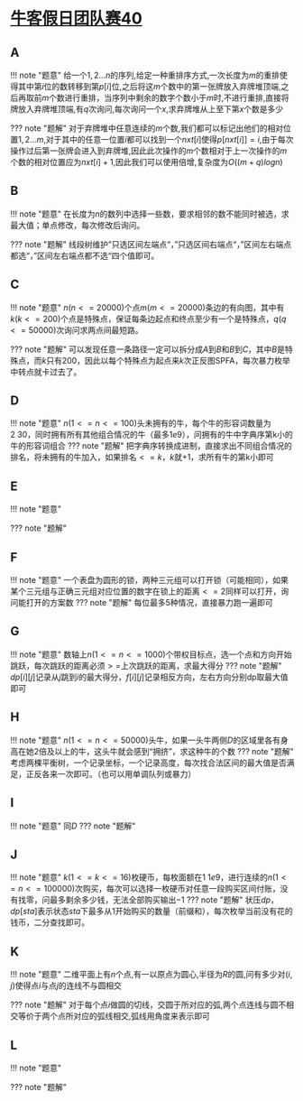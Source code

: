 # [牛客假日团队赛40](https://ac.nowcoder.com/acm/contest/5207#question)

## A

!!! note "题意"
    给一个$1,2...n$的序列,给定一种重排序方式,一次长度为$m$的重排使得其中第$i$位的数转移到第$p[i]$位,之后将这$m$个数中的第一张牌放入弃牌堆顶端,之后再取前$m$个数进行重排，当序列中剩余的数字个数小于$m$时,不进行重排,直接将牌放入弃牌堆顶端,有$q$次询问,每次询问一个$x$,求弃牌堆从上至下第$x$个数是多少

??? note "题解"
    对于弃牌堆中任意连续的$m$个数,我们都可以标记出他们的相对位置$1,2...m$,对于其中的任意一位置$i$都可以找到一个$nxt[i]$使得$p[nxt[i]]=i$,由于每次操作过后第一张牌会进入到弃牌堆,因此此次操作的$m$个数相对于上一次操作的$m$个数的相对位置应为$nxt[i]+1$,因此我们可以使用倍增,复杂度为$O((m+q)logn)$

## B

!!! note "题意"
	在长度为$n$的数列中选择一些数，要求相邻的数不能同时被选，求最大值；单点修改，每次修改后询问。
	
??? note "题解"
	线段树维护”只选区间左端点“，”只选区间右端点“，”区间左右端点都选“，”区间左右端点都不选“四个值即可。

## C

!!! note "题意"
	$n(n<=20000)$个点$m(m<=20000)$条边的有向图，其中有$k(k<=200)$个点是特殊点，保证每条边起点和终点至少有一个是特殊点，$q(q<=50000)$次询问求两点间最短路。
	
??? note "题解"
	可以发现任意一条路径一定可以拆分成$A$到$B$和$B$到$C$，其中$B$是特殊点，而$k$只有$200$，因此以每个特殊点为起点来$k$次正反图SPFA，每次暴力枚举中转点就卡过去了。
	
## D

!!! note "题意"
	$n(1<=n<=100)$头未拥有的牛，每个牛的形容词数量为$2~30$，同时拥有所有其他组合情况的牛（最多$1e9$），问拥有的牛中字典序第k小的牛的形容词组合
??? note "题解"
	把字典序转换成进制，直接求出不同组合情况的排名，将未拥有的牛加入，如果排名$<=k$，$k$就$+1$，求所有牛的第k小即可
## E

!!! note "题意"

??? note "题解"

## F

!!! note "题意"
	一个表盘为圆形的锁，两种三元组可以打开锁（可能相同），如果某个三元组与正确三元组对应位置的数字在锁上的距离$<=2$同样可以打开，询问能打开的方案数
??? note "题解"
	每位最多$5$种情况，直接暴力跑一遍即可
## G

!!! note "题意"
	数轴上$n(1<=n<=1000)$个带权目标点，选一个点和方向开始跳跃，每次跳跃的距离必须$>=$上次跳跃的距离，求最大得分
??? note "题解"
	$dp[i][j]$记录从$j$跳到$i$的最大得分，$f[i][j]$记录相反方向，左右方向分别dp取最大值即可
## H

!!! note "题意"
	$n(1<=n<=50000)$头牛，如果一头牛两侧$D$的区域里各有身高在她$2$倍及以上的牛，这头牛就会感到“拥挤”，求这种牛的个数
??? note "题解"
	考虑两棵平衡树，一个记录坐标，一个记录高度，每次找合法区间的最大值是否满足，正反各来一次即可。（也可以用单调队列或暴力）
## I

!!! note "题意"
	同$D$
??? note "题解"

## J

!!! note "题意"
	$k(1<=k<=16)$枚硬币，每枚面额在$1~1e9$，进行连续的$n(1<=n<=100000)$次购买，每次可以选择一枚硬币对任意一段购买区间付账，没有找零，问最多剩余多少钱，无法全部购买输出$-1$
??? note "题解"
	状压$dp$，$dp[sta]$表示状态$sta$下最多从$1$开始购买的数量（前缀和），每次枚举当前没有花的钱币，二分查找即可。
## K

!!! note "题意"
    二维平面上有$n$个点,有一以原点为圆心,半径为$R$的圆,问有多少对$(i,j)$使得点$i$与点$j$的连线不与圆相交

??? note "题解"
    对于每个点$i$做圆的切线，交圆于所对应的弧,两个点连线与圆不相交等价于两个点所对应的弧线相交,弧线用角度来表示即可

## L

!!! note "题意"

??? note "题解"